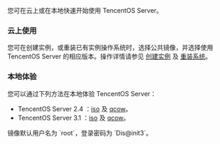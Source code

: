您可在云上或在本地快速开始使用 TencentOS Server。

### 云上使用
您可在创建实例，或重装已有实例操作系统时，选择公共镜像，并选择使用 TencentOS Server 的相应版本。操作详情请参见 [创建实例](https://cloud.tencent.com/document/product/213/4855) 及 [重装系统](https://cloud.tencent.com/document/product/213/4933)。

### 本地体验
您可以通过下列方法在本地体验 TencentOS Server：
- TencentOS Server 2.4 ：[iso](http://mirrors.tencent.com/tlinux/2.4/iso/) 及 [qcow](http://mirrors.tencent.com/tlinux/2.4/images/)。
- TencentOS Server 3.1  ：[iso](http://mirrors.tencent.com/tlinux/3.1/iso/) 及 [qcow](http://mirrors.tencent.com/tlinux/3.1/images/)。


<dx-alert infotype="explain" title="">
镜像默认用户名为 `root`，登录密码为 `Dis@init3`。
</dx-alert>

